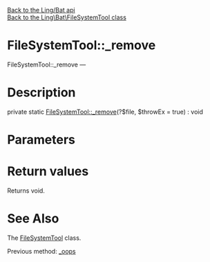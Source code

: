 [Back to the Ling/Bat api](https://github.com/lingtalfi/Bat/blob/master/doc/api/Ling/Bat.md)<br>
[Back to the Ling\Bat\FileSystemTool class](https://github.com/lingtalfi/Bat/blob/master/doc/api/Ling/Bat/FileSystemTool.md)


FileSystemTool::_remove
================



FileSystemTool::_remove — 




Description
================


private static [FileSystemTool::_remove](https://github.com/lingtalfi/Bat/blob/master/doc/api/Ling/Bat/FileSystemTool/_remove.md)(?$file, $throwEx = true) : void









Parameters
================



Return values
================

Returns void.








See Also
================

The [FileSystemTool](https://github.com/lingtalfi/Bat/blob/master/doc/api/Ling/Bat/FileSystemTool.md) class.

Previous method: [_oops](https://github.com/lingtalfi/Bat/blob/master/doc/api/Ling/Bat/FileSystemTool/_oops.md)<br>

